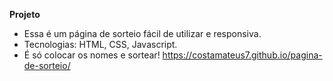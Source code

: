 **Projeto**

- Essa é um página de sorteio fácil de utilizar e responsiva. 
- Tecnologias: HTML, CSS, Javascript.
- É só colocar os nomes e sortear!
https://costamateus7.github.io/pagina-de-sorteio/
